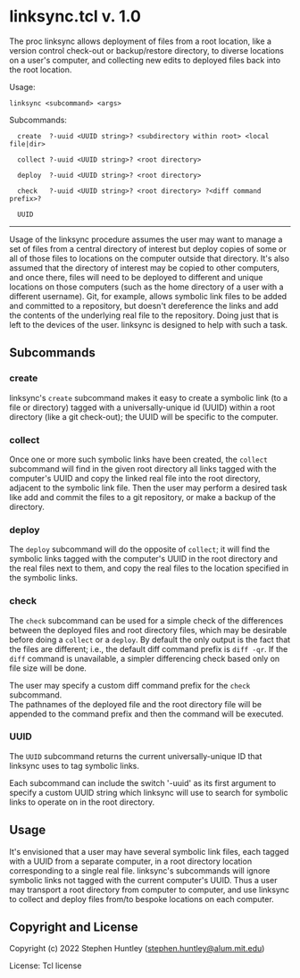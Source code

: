 # linksync.tcl v. 1.0

The proc linksync allows deployment of files from a root location, like a 
version control check-out or backup/restore directory, to diverse locations on 
a user's computer, and collecting new edits to deployed files back into the 
root location.

Usage:

    linksync <subcommand> <args>

Subcommands:

```
  create  ?-uuid <UUID string>? <subdirectory within root> <local file|dir>

  collect ?-uuid <UUID string>? <root directory>

  deploy  ?-uuid <UUID string>? <root directory>
  
  check   ?-uuid <UUID string>? <root directory> ?<diff command prefix>?
  
  UUID
```
  
----

Usage of the linksync procedure assumes the user may want to manage a set of 
files from a central directory of interest but deploy copies of some or all of 
those files to locations on the computer outside that directory.  It's also 
assumed that the directory of interest may be copied to other computers, and 
once there, files will need to be deployed to different and unique locations on 
those computers (such as the home directory of a user with a different 
username).  Git, for example, allows symbolic link files to be added and 
committed to a repository, but doesn't dereference the links and add the 
contents of the underlying real file to the repository.  Doing just that is 
left to the devices of the user.  linksync is designed to help with such a task.

## Subcommands

### create

linksync's `create` subcommand makes it easy to create a symbolic link (to a 
file or directory) tagged with a universally-unique id (UUID) within a root 
directory (like a git check-out); the UUID will be specific to the computer.


### collect

Once one or more such symbolic links have been created, the `collect` 
subcommand will find in the given root directory all links tagged with the 
computer's UUID and copy the linked real file into the root directory, adjacent 
to the symbolic link file.  Then the user may perform a desired task like add 
and commit the files to a git repository, or make a backup of the directory.


### deploy

The `deploy` subcommand will do the opposite of `collect`; it will find the 
symbolic links tagged with the computer's UUID in the root directory and the 
real files next to them, and copy the real files to the location specified in 
the symbolic links.


### check

The `check` subcommand can be used for a simple check of the differences 
between the deployed files and root directory files, which may be desirable 
before doing a `collect` or a `deploy`.  By default the only output is the fact 
that the files are different; i.e., the default diff command prefix is
`diff -qr`.  If the `diff` command is unavailable, a simpler differencing check 
based only on file size will be done.

The user may specify a custom diff command prefix for the `check` subcommand.  
The pathnames of the deployed file and the root directory file will be appended 
to the command prefix and then the command will  be executed.


### UUID

The `UUID` subcommand returns the current universally-unique ID that linksync 
uses to tag symbolic links.

Each subcommand can include the switch '-uuid' as its first argument to specify 
a custom UUID string which linksync will use to search for symbolic links to 
operate on in the root directory.

## Usage

It's envisioned that a user may have several symbolic link files, each tagged 
with a UUID from a separate computer, in a root directory location 
corresponding to a single real file.  linksync's subcommands will ignore 
symbolic links not tagged with the current computer's UUID.  Thus a user may 
transport a root directory from computer to computer, and use linksync to 
collect and deploy files from/to bespoke locations on each computer.

## Copyright and License

Copyright (c) 2022 Stephen Huntley (stephen.huntley@alum.mit.edu)

License: Tcl license